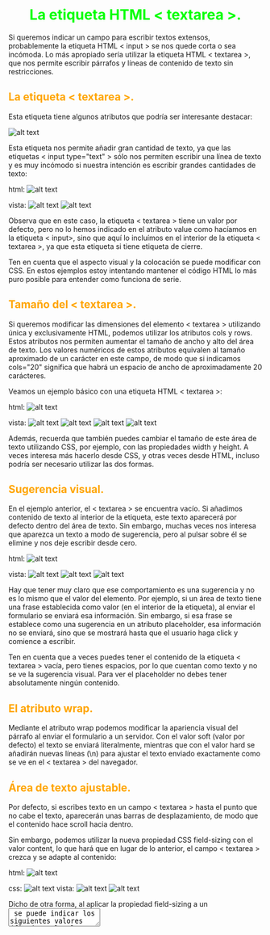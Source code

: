 # <span style="color:lime"><center>La etiqueta HTML < textarea >.</center></span>

Si queremos indicar un campo para escribir textos extensos, probablemente la etiqueta HTML < input > se nos quede corta o sea incómoda. Lo más apropiado sería utilizar la etiqueta HTML < textarea >, que nos permite escribir párrafos y líneas de contenido de texto sin restricciones.

## <span style="color:orange">La etiqueta < textarea >.</span>
Esta etiqueta tiene algunos atributos que podría ser interesante destacar:

![alt text](./imagenes-la-etiqueta-html-textarea/image.png)

Esta etiqueta nos permite añadir gran cantidad de texto, ya que las etiquetas < input type="text" > sólo nos permiten escribir una línea de texto y es muy incómodo si nuestra intención es escribir grandes cantidades de texto:

html:
![alt text](./imagenes-la-etiqueta-html-textarea/image-1.png)

vista:
![alt text](./imagenes-la-etiqueta-html-textarea/image-2.png)
![alt text](./imagenes-la-etiqueta-html-textarea/image-3.png)

Observa que en este caso, la etiqueta < textarea > tiene un valor por defecto, pero no lo hemos indicado en el atributo value como hacíamos en la etiqueta < input>, sino que aquí lo incluímos en el interior de la etiqueta < textarea >, ya que esta etiqueta si tiene etiqueta de cierre.

Ten en cuenta que el aspecto visual y la colocación se puede modificar con CSS. En estos ejemplos estoy intentando mantener el código HTML lo más puro posible para entender como funciona de serie.

## <span style="color:orange">Tamaño del < textarea >.</span>
Si queremos modificar las dimensiones del elemento < textarea > utilizando única y exclusivamente HTML, podemos utilizar los atributos cols y rows. Estos atributos nos permiten aumentar el tamaño de ancho y alto del área de texto. Los valores numéricos de estos atributos equivalen al tamaño aproximado de un carácter en este campo, de modo que si indicamos cols="20" significa que habrá un espacio de ancho de aproximadamente 20 carácteres.

Veamos un ejemplo básico con una etiqueta HTML < textarea >:

html:
![alt text](./imagenes-la-etiqueta-html-textarea/image-4.png)

vista:
![alt text](./imagenes-la-etiqueta-html-textarea/image-5.png)
![alt text](./imagenes-la-etiqueta-html-textarea/image-6.png)
![alt text](./imagenes-la-etiqueta-html-textarea/image-7.png)
![alt text](./imagenes-la-etiqueta-html-textarea/image-8.png)

Además, recuerda que también puedes cambiar el tamaño de este área de texto utilizando CSS, por ejemplo, con las propiedades width y height. A veces interesa más hacerlo desde CSS, y otras veces desde HTML, incluso podría ser necesario utilizar las dos formas.

## <span style="color:orange">Sugerencia visual.</span>
En el ejemplo anterior, el < textarea > se encuentra vacío. Si añadimos contenido de texto al interior de la etiqueta, este texto aparecerá por defecto dentro del área de texto. Sin embargo, muchas veces nos interesa que aparezca un texto a modo de sugerencia, pero al pulsar sobre él se elimine y nos deje escribir desde cero.

html:
![alt text](./imagenes-la-etiqueta-html-textarea/image-9.png)

vista:
![alt text](./imagenes-la-etiqueta-html-textarea/image-10.png)
![alt text](./imagenes-la-etiqueta-html-textarea/image-11.png)
![alt text](./imagenes-la-etiqueta-html-textarea/image-12.png)

Hay que tener muy claro que ese comportamiento es una sugerencia y no es lo mismo que el valor del elemento. Por ejemplo, si un área de texto tiene una frase establecida como valor (en el interior de la etiqueta), al enviar el formulario se enviará esa información. Sin embargo, si esa frase se establece como una sugerencia en un atributo placeholder, esa información no se enviará, sino que se mostrará hasta que el usuario haga click y comience a escribir.

Ten en cuenta que a veces puedes tener el contenido de la etiqueta < textarea > vacía, pero tienes espacios, por lo que cuentan como texto y no se ve la sugerencia visual. Para ver el placeholder no debes tener absolutamente ningún contenido.

## <span style="color:orange">El atributo wrap.</span>
Mediante el atributo wrap podemos modificar la apariencia visual del párrafo al enviar el formulario a un servidor. Con el valor soft (valor por defecto) el texto se enviará literalmente, mientras que con el valor hard se añadirán nuevas líneas (\n) para ajustar el texto enviado exactamente como se ve en el < textarea > del navegador.

## <span style="color:orange">Área de texto ajustable.</span>
Por defecto, si escribes texto en un campo < textarea > hasta el punto que no cabe el texto, aparecerán unas barras de desplazamiento, de modo que el contenido hace scroll hacia dentro.

Sin embargo, podemos utilizar la nueva propiedad CSS field-sizing con el valor content, lo que hará que en lugar de lo anterior, el campo < textarea > crezca y se adapte al contenido:

html:
![alt text](./imagenes-la-etiqueta-html-textarea/image-13.png)

css:
![alt text](./imagenes-la-etiqueta-html-textarea/image-14.png)
vista:
![alt text](./imagenes-la-etiqueta-html-textarea/image-15.png)
![alt text](./imagenes-la-etiqueta-html-textarea/image-16.png)

Dicho de otra forma, al aplicar la propiedad field-sizing a un <textarea> se puede indicar los siguientes valores (fixed es el valor por defecto):

   - 1️⃣ fixed: El tamaño del <textarea> es fijo, si no cabe, aparecen barras de desplazamiento.
   - 2️⃣ content: El tamaño del <textarea> crece a medida que escribes, se adapta al contenido.

## <span style="color:orange">Personalizar apariencia.</span>
Observa en el siguiente ejemplo, como hemos personalizado el área de texto, aplicandole tipografías, colores, paddings y tamaños mediante CSS:

html:
![alt text](./imagenes-la-etiqueta-html-textarea/image-17.png)

css:
![alt text](./imagenes-la-etiqueta-html-textarea/image-18.png)
![alt text](./imagenes-la-etiqueta-html-textarea/image-19.png)

vista:
![alt text](./imagenes-la-etiqueta-html-textarea/image-20.png)
![alt text](./imagenes-la-etiqueta-html-textarea/image-21.png)

Entre otras cosas, destacamos los siguientes cambios:

   - 1️⃣ La propiedad field-sizing permite adaptar el área de texto al contenido escrito.
   - 2️⃣ La propiedad resize: none evita que el usuario pueda redimensionar el campo.
   - 3️⃣ El pseudoelemento ::placeholder permite personalizar los colores del texto de sugerencia.

## <span style="color:orange">Librerías para mejorar un <textarea>.</span>
Existen algunas librerías de Javascript que permiten mejorar, «enriquecer» y ampliar la funcionalidad de estas áreas de texto, permitiendo realizar ciertas tareas visuales como si fueran pequeños editores de texto: fragmentos en negrita, cursiva, imágenes, tablas, etc...

Este tipo de librerías se suelen denominar editores WYSIWYG (lo que ves es lo que obtienes) y existen muchos y muy variados. Algunos de ellos son los siguientes:

![alt text](./imagenes-la-etiqueta-html-textarea/image-22.png)
![alt text](./imagenes-la-etiqueta-html-textarea/image-23.png)

